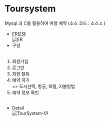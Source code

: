 # Toursystem
Mysql 과 C를 활용하여 여행 예약  (소스 코드 : 소스.c )

- ER모델<br> 
![ER](https://user-images.githubusercontent.com/69624521/93326313-9096d700-f853-11ea-8b2d-6c3725edfac9.PNG)<br>
- 구성<br><br>
1. 회원가입<br>
2. 로그인<br>
3. 회원 탈퇴<br>
4. 예약 하기<br>
=> 도시선택, 항공, 호텔, 지불방법  <br>
5. 예약 정보 확인<br><br>
- Detail<br>
![TourSystem-01](https://user-images.githubusercontent.com/69624521/93327541-778f2580-f855-11ea-96b5-84644430b55c.jpg)<br>
